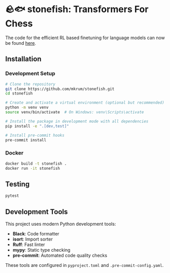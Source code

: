 # 🪨🐟 stonefish: Transformers For Chess

The code for the efficient RL based finetuning for language models can now be
found [here](https://github.com/mkrum/rl4ft).

## Installation

### Development Setup

```bash
# Clone the repository
git clone https://github.com/mkrum/stonefish.git
cd stonefish

# Create and activate a virtual environment (optional but recommended)
python -m venv venv
source venv/bin/activate  # On Windows: venv\Scripts\activate

# Install the package in development mode with all dependencies
pip install -e ".[dev,test]"

# Install pre-commit hooks
pre-commit install
```

### Docker

```bash
docker build -t stonefish .
docker run -it stonefish
```

## Testing

```bash
pytest
```

## Development Tools

This project uses modern Python development tools:

- **Black**: Code formatter
- **isort**: Import sorter
- **Ruff**: Fast linter
- **mypy**: Static type checking
- **pre-commit**: Automated code quality checks

These tools are configured in `pyproject.toml` and `.pre-commit-config.yaml`.

